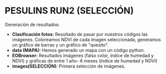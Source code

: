# PESULINS RUN2 (SELECCIÓN)
Generación de resultados:
- **Clasificación fotos:** Resultado de pasar por nuestros códigos las imágenes. Coloreamos NDVI de cada imagen seleccionada, generamos un gráfico de barras y un gráfico de "quesito".
- **data (MAPA):** Hemos generado un mapa con un código python.
- **EOBrowser:** Resultados imágenes (falso color, índice de humedad y NDVI) y gráficas de entre 1 año- 6 meses (índice de humedad y NDVI)
- **images(SELECCIÓN)**: Primera selección de imágenes.